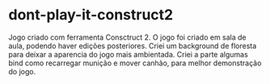 # dont-play-it-construct2

Jogo criado com ferramenta Consctruct 2. O jogo foi criado em sala de aula, podendo haver edições posteriores.
Criei um background de floresta para deixar a aparencia do jogo mais ambientada.
Criei a parte algumas bind como recarregar munição e mover canhão, para melhor demonstração do jogo.
